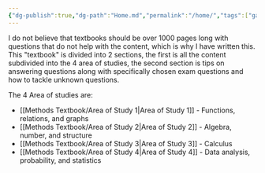 ```yaml
---
{"dg-publish":true,"dg-path":"Home.md","permalink":"/home/","tags":["gardenEntry"]}
---
```


<meta content="Home" property="og:title" />
<meta content="Math Methods" property="og:description" />
<meta content="https://math-methods.vercel.app/" property="og:url" />
<meta content="https://raw.githubusercontent.com/zai1208/math-methods/refs/heads/main/src/site/favicon.svg" property="og:thumbnail" />

I do not believe that textbooks should be over 1000 pages long with questions that do not help with the content, which is why I have written this. This "textbook" is divided into 2 sections, the first is all the content subdivided into the 4 area of studies, the second section is tips on answering questions along with specifically chosen exam questions and how to tackle unknown questions.

The 4 Area of studies are:
- [[Methods Textbook/Area of Study 1\|Area of Study 1]] - Functions, relations, and graphs
- [[Methods Textbook/Area of Study 2\|Area of Study 2]] - Algebra, number, and structure 
- [[Methods Textbook/Area of Study 3\|Area of Study 3]] - Calculus
- [[Methods Textbook/Area of Study 4\|Area of Study 4]] - Data analysis, probability, and statistics